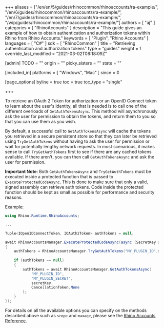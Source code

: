 +++
aliases = ["/en/en/5/guides/rhinocommon/rhinoaccounts/ra-example/", "/en/6/guides/rhinocommon/rhinoaccounts/ra-example/", "/en/7/guides/rhinocommon/rhinoaccounts/ra-example/", "/wip/guides/rhinocommon/rhinoaccounts/ra-example/"]
authors = [ "aj" ]
categories = [ "RhinoAccounts" ]
description = "This guide gives an example of how to obtain authentication and authorization tokens within Rhino from Rhino Accounts."
keywords = [ "Plugin", "Rhino Accounts" ]
languages = [ "C#" ]
sdk = [ "RhinoCommon" ]
title = "Retrieving authentication and authorization tokens"
type = "guides"
weight = 1
override_last_modified = "2021-03-02T08:18:09Z"

[admin]
TODO = ""
origin = ""
picky_sisters = ""
state = ""

[included_in]
platforms = [ "Windows", "Mac" ]
since = 0

[page_options]
byline = true
toc = true
toc_type = "single"

+++

To retrieve an OAuth 2 Token for authorization or an OpenID Connect token to learn about the user's identity, all that is needed is to call one of the different overloads of `GetAuthTokensAsync`. This method will asynchronously ask the user for permission to obtain the tokens, and return them to you so that you can use them as you wish.

By default, a successful call to `GetAuthTokensAsync` will cache the tokens you retrieved in a secure persistent store so that they can later be retrieved using `TryGetAuthTokens` without having to ask the user for permission or wait for potentially lengthy network requests. In most scenarious, it makes sense to call `TryGetAuthTokens` first to see if there are any cached tokens available. If there aren't, you can then call `GetAuthTokensAsync` and ask the user for permission.

**Important Note**: 
Both `GetAuthTokensAsync` and `TryGetAuthTokens` must be executed inside a protected function that is passed to `ExecuteProtectedCodeAsync`. This is done to make sure that only a valid, signed assembly can retrieve auth tokens. Code inside the protected function should be kept as small as possible for performance and security reasons.

Example:

```cs
using Rhino.Runtime.RhinoAccounts;

...

Tuple<IOpenIDConnectToken, IOAuth2Token> authTokens = null;

await RhinoAccountsManager.ExecuteProtectedCodeAsync(async (SecretKey secretKey) =>
{
	authTokens = RhinoAccountsManager.TryGetAuthTokens("MY_PLUGIN_ID",secretKey);
	
	if (authTokens == null)	
	{
		authTokens = await RhinoAccountsManager.GetAuthTokensAsync(
		    "MY_PLUGIN_ID",
		    "MY_PLUGIN_SECRET",
		    secretKey,
		    CancellationToken.None
		);
	}
}); 
```


For details on all the available options you can specify on the methods described above such as `scope` and `maxage`, please see the [Rhino Accounts Reference](https://docs.google.com/document/d/1-U0FYt6iQAM3UA6Rio4z0sDVXBSdc0kQk5e4zumnKig).
